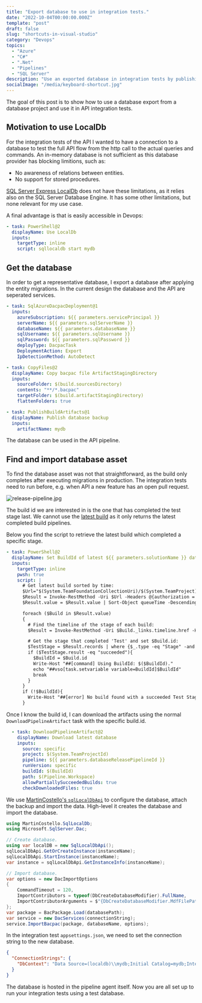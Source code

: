 ```yaml
---
title: "Export database to use in integration tests."
date: "2022-10-04T00:00:00.000Z"
template: "post"
draft: false
slug: "shortcuts-in-visual-studio"
category: "Devops"
topics:
  - "Azure"
  - "C#"
  - ".Net"
  - "Pipelines"
  - "SQL Server"
description: "Use an exported database in integration tests by publishing a database backup, find and import the database in LocalDb in a Azure Pipelines."
socialImage: "/media/keyboard-shortcut.jpg"
---
```


The goal of this post is to show how to use a database export from a database project and use it in API integration tests.

## Motivation to use LocalDb

For the integration tests of the API I wanted to have a connection to a database to test the full API flow from the http call to the actual queries and commands. An in-memory database is not sufficient as this database provider has blocking limitions, such as:

* No awareness of relations between entities.
* No support for stored procedures.

[SQL Server Express LocalDb](https://learn.microsoft.com/en-us/sql/database-engine/configure-windows/sql-server-express-localdb?view=sql-server-2017) does not have these limitations, as it relies also on the SQL Server Database Engine. It has some other limitations, but none relevant for my use case.

A final advantage is that is easily accessible in Devops:

```yaml
- task: PowerShell@2
  displayName: Use LocalDb
  inputs:
    targetType: inline
    script: sqllocaldb start mydb
```

## Get the database

In order to get a representative database, I export a database after applying the entity migrations. In the current design the database and the API are seperated services.

```yaml
- task: SqlAzureDacpacDeployment@1
  inputs:
    azureSubscription: ${{ parameters.servicePrincipal }}
    serverName: ${{ parameters.sqlServerName }}
    databaseName: ${{ parameters.databaseName }}
    sqlUsername: ${{ parameters.sqlUsername }}
    sqlPassword: ${{ parameters.sqlPassword }}
    deployType: DacpacTask
    DeploymentAction: Export
    IpDetectionMethod: AutoDetect

- task: CopyFiles@2
  displayName: Copy bacpac file ArtifactStagingDirectory
  inputs:
    sourceFolder: $(build.sourcesDirectory)
    contents: "**/*.bacpac"
    targetFolder: $(build.artifactStagingDirectory)
    flattenFolders: true

- task: PublishBuildArtifacts@1
  displayName: Publish database backup
  inputs:
    artifactName: mydb
```

The database can be used in the API pipeline.

## Find and import database asset

To find the database asset was not that straightforward, as the build only completes after executing migrations in production. The integration tests need to run before, e.g. when API a new feature has an open pull request.

![release-pipeline.jpg](/media/release-pipeline.jpg)

The build id we are interested in is the one that has completed the test stage last.
We cannot use the [latest build](https://learn.microsoft.com/en-us/rest/api/azure/devops/build/latest/get?view=azure-devops-rest-6.0) as it only returns the latest completed build pipelines.

Below you find the script to retrieve the latest build which completed a specific stage.

```yaml
- task: PowerShell@2
  displayName: Set BuildId of latest ${{ parameters.solutionName }} database
  inputs:
    targetType: inline
    pwsh: true
    script: |
      # Get latest build sorted by time:
      $Url="$(System.TeamFoundationCollectionUri)/$(System.TeamProject)/_apis/build/builds?definitions=${{parameters.databaseReleasePipelineId}}&api-version=6.1"
      $Result = Invoke-RestMethod -Uri $Url -Headers @{authorization = "Bearer $(System.AccessToken)"} -Method Get
      $Result.value = $Result.value | Sort-Object queueTime -Descending

      foreach ($Build in $Result.value)
      {
        # Find the timeline of the stage of each build:
        $Result = Invoke-RestMethod -Uri $Build._links.timeline.href -Headers @{authorization = "Bearer $(System.AccessToken)"} -Method Get

        # Get the stage that completed 'Test' and set $Build.id:
        $TestStage = $Result.records | where {$_.type -eq "Stage" -and $_.identifier -eq "Test"}
        if ($TestStage.result -eq "succeeded"){
          $BuildId = $Build.id
          Write-Host "##[command] Using BuildId: $($BuildId)."
          echo "##vso[task.setvariable variable=BuildId]$BuildId"
          break
        }
      }
      if (!$BuildId){
        Write-Host "##[error] No build found with a succeeded Test Stage."
      }
```

Once I know the build id, I can download the artifacts using the normal `DownloadPipelineArtifact` task with the specific build.id.

```yaml
  - task: DownloadPipelineArtifact@2
    displayName: Download latest database
    inputs:
      source: specific
      project: $(System.TeamProjectId)
      pipeline: ${{ parameters.databaseReleasePipelineId }}
      runVersion: specific
      buildId: $(BuildId)
      path: $(Pipeline.Workspace)
      allowPartiallySucceededBuilds: true
      checkDownloadedFiles: true
```

We use [MartinCostello's `sqlLocalDbApi`](https://github.com/martincostello/sqllocaldb) to configure the database, attach the backup and import the data. High-level it creates the database and import the database.

```C#
using MartinCostello.SqlLocalDb;
using Microsoft.SqlServer.Dac;

// Create database.
using var localDB = new SqlLocalDbApi();
sqlLocalDbApi.GetOrCreateInstance(instanceName);
sqlLocalDbApi.StartInstance(instanceName);
var instance = sqlLocalDbApi.GetInstanceInfo(instanceName);

// Import database.
var options = new DacImportOptions
{
    CommandTimeout = 120,
    ImportContributors = typeof(DbCreateDatabaseModifier).FullName,
    ImportContributorArguments = $"{DbCreateDatabaseModifier.MdfFilePathArg}={dataFilePath};{DbCreateDatabaseModifier.LdfFilePathArg}={logFilePath}",
};
var package = BacPackage.Load(databasePath);
var service = new DacServices(connectionString);
service.ImportBacpac(package, databaseName, options);
```

In the integration test `appsettings.json`, we need to set the  connection string to the new database.

```json
{
  "ConnectionStrings": {
    "DbContext": "Data Source=(localdb)\\mydb;Initial Catalog=mydb;Integrated Security=SSPI;Application Name=mydb"
  }
}
```

The database is hosted in the pipeline agent itself. Now you are all set up to run your integration tests using a test database.
